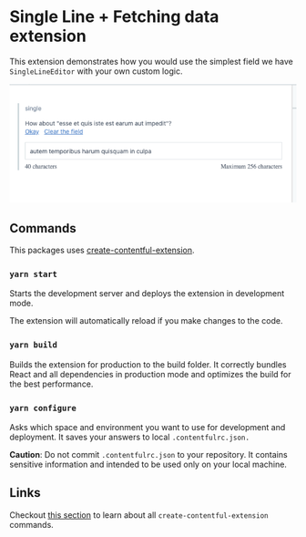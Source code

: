 # Single Line + Fetching data extension

This extension demonstrates how you would use the simplest field we have `SingleLineEditor` with your own custom logic.

![demo](./docs/demo.png)

## Commands

This packages uses [create-contentful-extension](https://github.com/contentful/create-contentful-extension).

### `yarn start`

Starts the development server and deploys the extension in development mode.

The extension will automatically reload if you make changes to the code.

### `yarn build`

Builds the extension for production to the build folder.
It correctly bundles React and all dependencies in production mode and optimizes the build for the best performance.

### `yarn configure`

Asks which space and environment you want to use for development and deployment. It saves your answers to local `.contentfulrc.json.`

**Caution**: Do not commit `.contentfulrc.json` to your repository. It contains sensitive information and intended to be used only on your local machine.

## Links

Checkout [this section](https://github.com/contentful/create-contentful-extension#commands) to learn about all `create-contentful-extension` commands.
